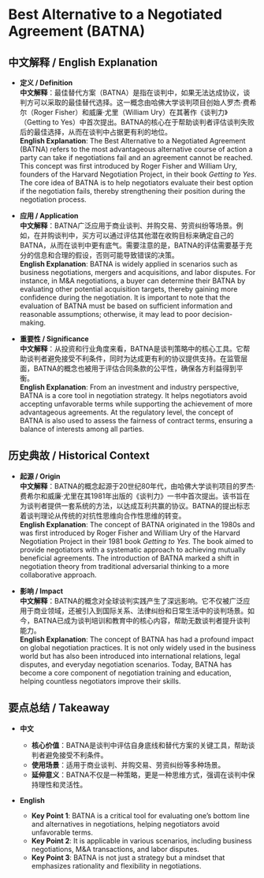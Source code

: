 # Best Alternative to a Negotiated Agreement (BATNA)

## 中文解释 / English Explanation

* **定义 / Definition**  
  **中文解释**：最佳替代方案（BATNA）是指在谈判中，如果无法达成协议，谈判方可以采取的最佳替代选择。这一概念由哈佛大学谈判项目创始人罗杰·费希尔（Roger Fisher）和威廉·尤里（William Ury）在其著作《谈判力》（Getting to Yes）中首次提出。BATNA的核心在于帮助谈判者评估谈判失败后的最佳选择，从而在谈判中占据更有利的地位。  
  **English Explanation**: The Best Alternative to a Negotiated Agreement (BATNA) refers to the most advantageous alternative course of action a party can take if negotiations fail and an agreement cannot be reached. This concept was first introduced by Roger Fisher and William Ury, founders of the Harvard Negotiation Project, in their book *Getting to Yes*. The core idea of BATNA is to help negotiators evaluate their best option if the negotiation fails, thereby strengthening their position during the negotiation process.

* **应用 / Application**  
  **中文解释**：BATNA广泛应用于商业谈判、并购交易、劳资纠纷等场景。例如，在并购谈判中，买方可以通过评估其他潜在收购目标来确定自己的BATNA，从而在谈判中更有底气。需要注意的是，BATNA的评估需要基于充分的信息和合理的假设，否则可能导致错误的决策。  
  **English Explanation**: BATNA is widely applied in scenarios such as business negotiations, mergers and acquisitions, and labor disputes. For instance, in M&A negotiations, a buyer can determine their BATNA by evaluating other potential acquisition targets, thereby gaining more confidence during the negotiation. It is important to note that the evaluation of BATNA must be based on sufficient information and reasonable assumptions; otherwise, it may lead to poor decision-making.

* **重要性 / Significance**  
  **中文解释**：从投资和行业角度来看，BATNA是谈判策略中的核心工具。它帮助谈判者避免接受不利条件，同时为达成更有利的协议提供支持。在监管层面，BATNA的概念也被用于评估合同条款的公平性，确保各方利益得到平衡。  
  **English Explanation**: From an investment and industry perspective, BATNA is a core tool in negotiation strategy. It helps negotiators avoid accepting unfavorable terms while supporting the achievement of more advantageous agreements. At the regulatory level, the concept of BATNA is also used to assess the fairness of contract terms, ensuring a balance of interests among all parties.

## 历史典故 / Historical Context

* **起源 / Origin**  
  **中文解释**：BATNA的概念起源于20世纪80年代，由哈佛大学谈判项目的罗杰·费希尔和威廉·尤里在其1981年出版的《谈判力》一书中首次提出。该书旨在为谈判者提供一套系统的方法，以达成互利共赢的协议。BATNA的提出标志着谈判理论从传统的对抗性思维向合作性思维的转变。  
  **English Explanation**: The concept of BATNA originated in the 1980s and was first introduced by Roger Fisher and William Ury of the Harvard Negotiation Project in their 1981 book *Getting to Yes*. The book aimed to provide negotiators with a systematic approach to achieving mutually beneficial agreements. The introduction of BATNA marked a shift in negotiation theory from traditional adversarial thinking to a more collaborative approach.

* **影响 / Impact**  
  **中文解释**：BATNA的概念对全球谈判实践产生了深远影响。它不仅被广泛应用于商业领域，还被引入到国际关系、法律纠纷和日常生活中的谈判场景。如今，BATNA已成为谈判培训和教育中的核心内容，帮助无数谈判者提升谈判能力。  
  **English Explanation**: The concept of BATNA has had a profound impact on global negotiation practices. It is not only widely used in the business world but has also been introduced into international relations, legal disputes, and everyday negotiation scenarios. Today, BATNA has become a core component of negotiation training and education, helping countless negotiators improve their skills.

## 要点总结 / Takeaway

* **中文**  
  - **核心价值**：BATNA是谈判中评估自身底线和替代方案的关键工具，帮助谈判者避免接受不利条件。  
  - **使用场景**：适用于商业谈判、并购交易、劳资纠纷等多种场景。  
  - **延伸意义**：BATNA不仅是一种策略，更是一种思维方式，强调在谈判中保持理性和灵活性。  

* **English**  
  - **Key Point 1**: BATNA is a critical tool for evaluating one’s bottom line and alternatives in negotiations, helping negotiators avoid unfavorable terms.  
  - **Key Point 2**: It is applicable in various scenarios, including business negotiations, M&A transactions, and labor disputes.  
  - **Key Point 3**: BATNA is not just a strategy but a mindset that emphasizes rationality and flexibility in negotiations.
